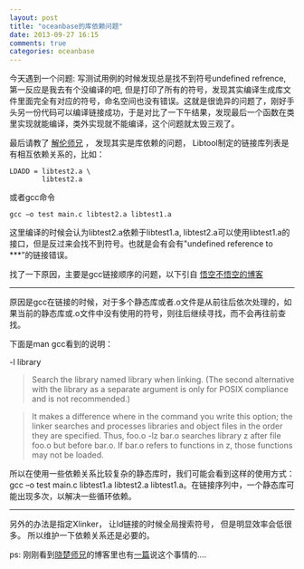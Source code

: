 ```yaml
---
layout: post
title: "oceanbase的库依赖问题"
date: 2013-09-27 16:15
comments: true
categories: oceanbase
---
```


今天遇到一个问题: 写测试用例的时候发现总是找不到符号undefined refrence, 第一反应是我去有个没编译的吧, 但是打印了所有的符号，发现其实编译生成库文件里面完全有对应的符号，命名空间也没有错误。这就是很诡异的问题了，刚好手头另一份代码可以编译链接成功，于是对比了一下午结果，发现最后一个函数在类里实现就能编译，类外实现就不能编译，这个问题就太毁三观了。

最后请教了 [解伦师兄](http://weibo.com/cangzhou "Leverly") ， 发现其实是库依赖的问题， Libtool制定的链接库列表是有相互依赖关系的，比如：

<!-- more -->

	LDADD = libtest2.a \
			libtest2.a 

或者gcc命令

	gcc –o test main.c libtest2.a libtest1.a

这里编译的时候会认为libtest2.a依赖于libtest1.a, libtest2.a可以使用libtest1.a的接口，但是反过来会找不到符号。也就是会有会有"undefined reference to ***”的链接错误。

找了一下原因，主要是gcc链接顺序的问题，以下引自 [悟空不悟空的博客](http://www.cnblogs.com/wujianlundao/archive/2012/06/06/2538125.html "使用静态库链接程序")

-----------------

原因是gcc在链接的时候，对于多个静态库或者.o文件是从前往后依次处理的，如果当前的静态库或.o文件中没有使用的符号，则往后继续寻找，而不会再往前查找。

下面是man gcc看到的说明：

-l library

  >   Search the library named library when linking.  (The second alternative with the library as a separate argument is only for POSIX compliance and is not recommended.)

  >  It makes a difference where in the command you write this option; the linker searches and processes libraries and object files in the order they are specified.  Thus, foo.o -lz bar.o searches library z after file foo.o but before bar.o.  If bar.o refers to functions in z, those functions may not be loaded.

所以在使用一些依赖关系比较复杂的静态库时，我们可能会看到这样的使用方式：gcc –o test main.c libtest1.a libtest2.a libtest1.a。在链接序列中，一个静态库可能出现多次，以解决一些循环依赖。

------------------------

另外的办法是指定Xlinker， 让ld链接的时候全局搜索符号， 但是明显效率会低很多。 所以维护一下依赖关系还是必要的。

ps: 刚刚看到[晓楚师兄](http://weibo.com/raywill2 "研究员Raywill")的博客里也有[一篇](http://blog.csdn.net/maray/article/details/7666022 "gcc库的链接顺序导致编译出错的问题")说这个事情的....